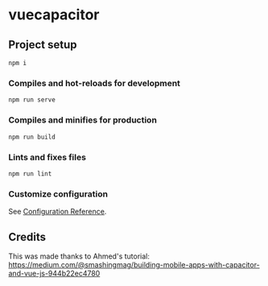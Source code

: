 # vuecapacitor

## Project setup
```
npm i
```

### Compiles and hot-reloads for development
```
npm run serve
```

### Compiles and minifies for production
```
npm run build
```

### Lints and fixes files
```
npm run lint
```

### Customize configuration
See [Configuration Reference](https://cli.vuejs.org/config/).

## Credits
This was made thanks to Ahmed's tutorial: https://medium.com/@smashingmag/building-mobile-apps-with-capacitor-and-vue-js-944b22ec4780
